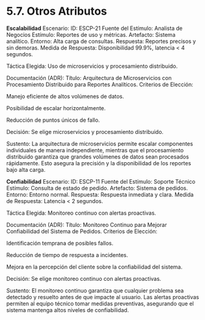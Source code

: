 # 5.7. Otros Atributos

**Escalabilidad**
Escenario:
ID: ESCP-21
Fuente del Estímulo: Analista de Negocios
Estímulo: Reportes de uso y métricas.
Artefacto: Sistema analítico.
Entorno: Alta carga de consultas.
Respuesta: Reportes precisos y sin demoras.
Medida de Respuesta: Disponibilidad 99.9%, latencia < 4 segundos.

Táctica Elegida: Uso de microservicios y procesamiento distribuido.

Documentación (ADR):
Título: Arquitectura de Microservicios con Procesamiento Distribuido para Reportes Analíticos.
Criterios de Elección:

Manejo eficiente de altos volúmenes de datos.

Posibilidad de escalar horizontalmente.

Reducción de puntos únicos de fallo.

Decisión: Se elige microservicios y procesamiento distribuido.

Sustento:
La arquitectura de microservicios permite escalar componentes individuales de manera independiente, mientras que el procesamiento distribuido garantiza que grandes volúmenes de datos sean procesados rápidamente. Esto asegura la precisión y la disponibilidad de los reportes bajo alta carga.

**Confiabilidad**
Escenario:
ID: ESCP-11
Fuente del Estímulo: Soporte Técnico
Estímulo: Consulta de estado de pedido.
Artefacto: Sistema de pedidos.
Entorno: Entorno normal.
Respuesta: Respuesta inmediata y clara.
Medida de Respuesta: Latencia < 2 segundos.

Táctica Elegida: Monitoreo continuo con alertas proactivas.

Documentación (ADR):
Título: Monitoreo Continuo para Mejorar Confiabilidad del Sistema de Pedidos.
Criterios de Elección:

Identificación temprana de posibles fallos.

Reducción de tiempo de respuesta a incidentes.

Mejora en la percepción del cliente sobre la confiabilidad del sistema.

Decisión: Se elige monitoreo continuo con alertas proactivas.

Sustento:
El monitoreo continuo garantiza que cualquier problema sea detectado y resuelto antes de que impacte al usuario. Las alertas proactivas permiten al equipo técnico tomar medidas preventivas, asegurando que el sistema mantenga altos niveles de confiabilidad.